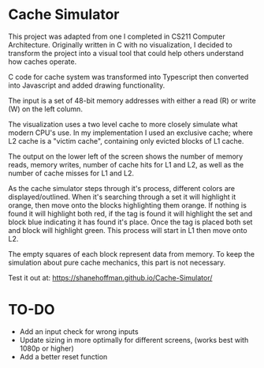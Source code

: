 # Cache Simulator

This project was adapted from one I completed in CS211 Computer Architecture.
Originally written in C with no visualization, I decided to transform the project into
a visual tool that could help others understand how caches operate.

C code for cache system was transformed into Typescript then converted into Javascript and added drawing functionality.

The input is a set of 48-bit memory addresses with either a read (R) or write (W) on the left column. 

The visualization uses a two level cache to more closely simulate what modern CPU's use. In my implementation
I used an exclusive cache; where L2 cache is a "victim cache", containing only evicted blocks of L1 cache.

The output on the lower left of the screen shows the number of memory reads, memory writes, number of cache hits
for L1 and L2, as well as the number of cache misses for L1 and L2.

As the cache simulator steps through it's process, different colors are displayed/outlined.
When it's searching through a set it will highlight it orange, then move onto the blocks highlighting them orange.
If nothing is found it will highlight both red, if the tag is found it will highlight the set and block blue indicating
it has found it's place. Once the tag is placed both set and block will highlight green.
This process will start in L1 then move onto L2.

The empty squares of each block represent data from memory. To keep the simulation about pure cache mechanics, this part is not necessary.

Test it out at: https://shanehoffman.github.io/Cache-Simulator/

# TO-DO
  - Add an input check for wrong inputs
  - Update sizing in more optimally for different screens, (works best with 1080p or higher)
  - Add a better reset function
